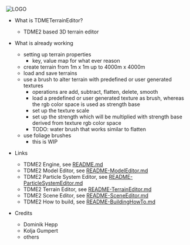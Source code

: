 ![LOGO](https://raw.githubusercontent.com/andreasdr/tdme2/master/resources/github/tdme2-logo.png)

- What is TDMETerrainEditor?
    - TDME2 based 3D terrain editor 

- What is already working
    - setting up terrain properties
        - key, value map for what ever reason
    - create terrain from 1m x 1m up to 4000m x 4000m
    - load and save terrains
    - use a brush to alter terrain with predefined or user generated textures
      - operations are add, subtract, flatten, delete, smooth
      - load a predefined or user generated texture as brush, whereas the rgb color space is used as strength base
      - set up the texture scale
      - set up the strength which will be multiplied with strength base derived from texture rgb color space
      - TODO: water brush that works similar to flatten
    - use foliage brushes
      - this is WIP

- Links
    - TDME2 Engine, see [README.md](./README.md)
    - TDME2 Model Editor, see [README-ModelEditor.md](./README-ModelEditor.md)
    - TDME2 Particle System Editor, see [README-ParticleSystemEditor.md](./README-ParticleSystemEditor.md)
    - TDME2 Terrain Editor, see [README-TerrainEditor.md](./README-TerrainEditor.md)
    - TDME2 Scene Editor, see [README-SceneEditor.md](./README-SceneEditor.md)
    - TDME2 How to build, see [README-BuildingHowTo.md](./README-BuildingHowTo.md)

- Credits
    - Dominik Hepp
    - Kolja Gumpert
    - others
